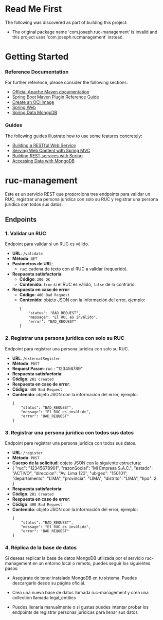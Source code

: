 # Read Me First
The following was discovered as part of building this project:

* The original package name 'com.joseph.ruc-management' is invalid and this project uses 'com.joseph.rucmanagement' instead.

# Getting Started

### Reference Documentation
For further reference, please consider the following sections:

* [Official Apache Maven documentation](https://maven.apache.org/guides/index.html)
* [Spring Boot Maven Plugin Reference Guide](https://docs.spring.io/spring-boot/docs/3.0.6/maven-plugin/reference/html/)
* [Create an OCI image](https://docs.spring.io/spring-boot/docs/3.0.6/maven-plugin/reference/html/#build-image)
* [Spring Web](https://docs.spring.io/spring-boot/docs/3.0.6/reference/htmlsingle/#web)
* [Spring Data MongoDB](https://docs.spring.io/spring-boot/docs/3.0.6/reference/htmlsingle/#data.nosql.mongodb)

### Guides
The following guides illustrate how to use some features concretely:

* [Building a RESTful Web Service](https://spring.io/guides/gs/rest-service/)
* [Serving Web Content with Spring MVC](https://spring.io/guides/gs/serving-web-content/)
* [Building REST services with Spring](https://spring.io/guides/tutorials/rest/)
* [Accessing Data with MongoDB](https://spring.io/guides/gs/accessing-data-mongodb/)

# ruc-management

Este es un servicio REST que proporciona tres endpoints para validar un RUC, registrar una persona jurídica con solo su RUC y registrar una persona jurídica con todos sus datos.

## Endpoints

### 1. Validar un RUC

Endpoint para validar si un RUC es válido.

* **URL**: `/validate`
* **Método**: `GET`
* **Parámetros de URL**:
    * `ruc`: cadena de texto con el RUC a validar (requerido).
* **Respuesta satisfactoria**:
    * **Código**: `200 OK`
    * **Contenido**: `true` si el RUC es válido, `false` de lo contrario.
* **Respuesta en caso de error**:
    * **Código**: `400 Bad Request`
    * **Contenido**: objeto JSON con la información del error, ejemplo:
      ```
      {
          "status": "BAD_REQUEST",
          "message": "El RUC es inválido",
          "error": "BAD_REQUEST"
      }
      ```

### 2. Registrar una persona jurídica con solo su RUC

Endpoint para registrar una persona jurídica con solo su RUC.

* **URL**: `/externalRegister`
* **Método**: `POST`
* **Request Param**: ruc : "123456789"
* **Respuesta satisfactoria**:
* **Código**: `201 Created`
* **Respuesta en caso de error**:
* **Código**: `400 Bad Request`
* **Contenido**: objeto JSON con la información del error, ejemplo:
  ```
  {
      "status": "BAD_REQUEST",
      "message": "El RUC es inválido",
      "error": "BAD_REQUEST"
  }
  ```

### 3. Registrar una persona jurídica con todos sus datos

Endpoint para registrar una persona jurídica con todos sus datos.

* **URL**: `/register`
* **Método**: `POST`
* **Cuerpo de la solicitud**: objeto JSON con la siguiente estructura:
* {
  "ruc": "12345678901",
  "razonSocial": "Mi Empresa S.A.C.",
  "estado": "ACTIVO",
  "direccion": "Av. Lima 123",
  "ubigeo": "150101",
  "departamento": "LIMA",
  "provincia": "LIMA",
  "distrito": "LIMA",
  "tipo": 2
  }
* **Respuesta satisfactoria**:
* **Código**: `201 Created`
* **Respuesta en caso de error**:
* **Código**: `400 Bad Request`
* **Contenido**: objeto JSON con la información del error, ejemplo:
  ```
  {
      "status": "BAD_REQUEST",
      "message": "El RUC es inválido",
      "error": "BAD_REQUEST"
  }
  ```
###  4. Réplica de la base de datos
Si deseas replicar la base de datos MongoDB utilizada por el servicio ruc-management en un entorno local o remoto, puedes seguir los siguientes pasos:

* Asegúrate de tener instalado MongoDB en tu sistema. Puedes descargarlo desde su página oficial.

* Crea una nueva base de datos llamada ruc-management y crea una collection llamada legal_entities
* Puedes llenarla manualmente o si gustas puedes intentar probar los endpoints de registrar personas juridicas para llenar sus datos
